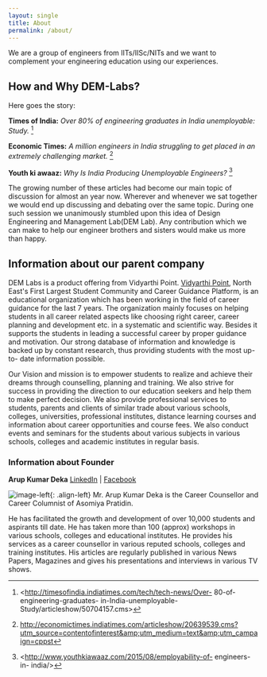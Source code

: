 ```yaml
---
layout: single
title: About
permalink: /about/
---
```


We are a group of engineers from IITs/IISc/NITs and we want to complement your engineering education using our experiences.

## How and Why DEM-Labs? 

Here goes the story:

**Times of India:** *Over 80% of engineering graduates in India unemployable: Study.* [^1]

**Economic Times:** *A million engineers in India struggling to get placed in an extremely challenging market.* [^2]

**Youth ki awaaz:** *Why Is India Producing Unemployable Engineers?* [^3]

[^1]: <http://timesofindia.indiatimes.com/tech/tech-news/Over- 80-of- engineering-graduates- in-India-unemployable- Study/articleshow/50704157.cms>

[^2]: <http://economictimes.indiatimes.com/articleshow/20639539.cms?utm_source=contentofinterest&amp;utm_medium=text&amp;utm_campaign=cppst>

[^3]: <http://www.youthkiawaaz.com/2015/08/employability-of- engineers-in- india/>

The growing number of these articles had become our main topic of discussion for almost an year now. Wherever and whenever we sat together we would end up discussing and debating over the same topic. During one such session we unanimously stumbled upon this idea of Design Engineering and Management Lab(DEM Lab). Any contribution which we can make to help our engineer brothers and sisters would make us more than happy.


## Information about our parent company

DEM Labs is a product offering from Vidyarthi Point. [Vidyarthi Point](http://vidyarthipoint.com/en/), North East's First Largest Student Community and Career Guidance Platform, is an educational organization which has been working in the field of career guidance for the last 7 years. The organization mainly focuses on helping students in all career related aspects like choosing right career, career planning and development etc. in a systematic and scientific way. Besides it supports the students in leading a successful career by proper guidance and motivation. Our strong database of information and knowledge is backed up by constant research, thus providing students with the most up-to- date information possible.

Our Vision and mission is to empower students to realize and achieve their dreams through counselling, planning and training. We also strive for success in providing the direction to our education seekers and help them to make perfect decision. We also provide professional services to students, parents and clients of similar trade about various schools, colleges, universities, professional institutes, distance learning courses and information about career opportunities and course fees. We also conduct events and seminars for the students about various subjects in various schools, colleges and academic institutes in regular basis.


### Information about Founder

**Arup Kumar Deka**
[LinkedIn](https://in.linkedin.com/in/arup-kumar-deka-8a599297) | [Facebook](https://www.facebook.com/arupkumar.deka.391/)

![image-left](http://www.tutorialboard.net/wp-content/uploads/2009/03/facebook-icon-150x150.png){: .align-left} Mr. Arup Kumar Deka is the Career Counsellor and Career Columnist of Asomiya Pratidin. 

He has facilitated the growth and development of over 10,000 students and aspirants till date. He has taken more than 100 (approx) workshops in various schools, colleges and educational institutes. He provides his services as a career counsellor in various reputed schools, colleges and training institutes. His articles are regularly published in various News Papers, Magazines and gives his presentations and interviews in various TV shows.
